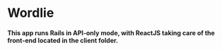 # Wordlie

#### This app runs Rails in API-only mode, with ReactJS taking care of the front-end located in the client folder. 

